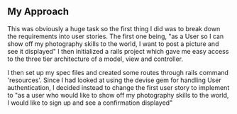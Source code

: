 ## My Approach
This was obviously a huge task so the first thing I did was to break down the requirements into user stories.
The first one being, "as a User so I can show off my photography skills to the world, I want to post a picture and see it displayed"
I then initialized a rails project which gave me easy access to the three tier architecture of a model, view and controller.

I then set up my spec files and created some routes through rails command 'resources'.
Since I had looked at using the devise gem for handling User authentication, I decided instead to change the first user story to implement to "as a user who would like to show off my photography skills to the world, I would like to sign up and see a confirmation displayed"
